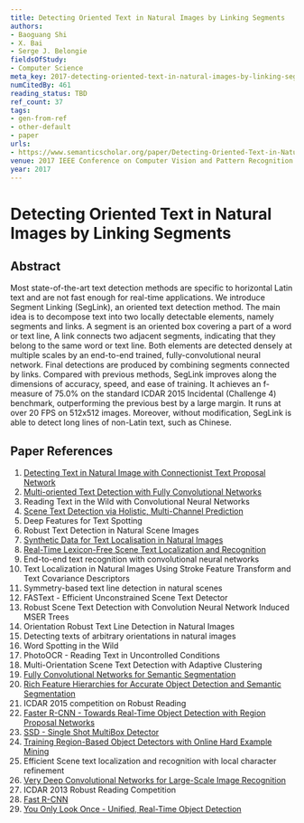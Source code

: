 ```yaml
---
title: Detecting Oriented Text in Natural Images by Linking Segments
authors:
- Baoguang Shi
- X. Bai
- Serge J. Belongie
fieldsOfStudy:
- Computer Science
meta_key: 2017-detecting-oriented-text-in-natural-images-by-linking-segments
numCitedBy: 461
reading_status: TBD
ref_count: 37
tags:
- gen-from-ref
- other-default
- paper
urls:
- https://www.semanticscholar.org/paper/Detecting-Oriented-Text-in-Natural-Images-by-Shi-Bai/0016d247423bede7f66224044ccc08f21d49fd39?sort=total-citations
venue: 2017 IEEE Conference on Computer Vision and Pattern Recognition (CVPR)
year: 2017
---
```


# Detecting Oriented Text in Natural Images by Linking Segments

## Abstract

Most state-of-the-art text detection methods are specific to horizontal Latin text and are not fast enough for real-time applications. We introduce Segment Linking (SegLink), an oriented text detection method. The main idea is to decompose text into two locally detectable elements, namely segments and links. A segment is an oriented box covering a part of a word or text line, A link connects two adjacent segments, indicating that they belong to the same word or text line. Both elements are detected densely at multiple scales by an end-to-end trained, fully-convolutional neural network. Final detections are produced by combining segments connected by links. Compared with previous methods, SegLink improves along the dimensions of accuracy, speed, and ease of training. It achieves an f-measure of 75.0% on the standard ICDAR 2015 Incidental (Challenge 4) benchmark, outperforming the previous best by a large margin. It runs at over 20 FPS on 512x512 images. Moreover, without modification, SegLink is able to detect long lines of non-Latin text, such as Chinese.

## Paper References

1. [Detecting Text in Natural Image with Connectionist Text Proposal Network](2016-detecting-text-in-natural-image-with-connectionist-text-proposal-network)
2. [Multi-oriented Text Detection with Fully Convolutional Networks](2016-multi-oriented-text-detection-with-fully-convolutional-networks)
3. Reading Text in the Wild with Convolutional Neural Networks
4. [Scene Text Detection via Holistic, Multi-Channel Prediction](2016-scene-text-detection-via-holistic-multi-channel-prediction)
5. Deep Features for Text Spotting
6. Robust Text Detection in Natural Scene Images
7. [Synthetic Data for Text Localisation in Natural Images](2016-synthetic-data-for-text-localisation-in-natural-images)
8. [Real-Time Lexicon-Free Scene Text Localization and Recognition](2016-real-time-lexicon-free-scene-text-localization-and-recognition)
9. End-to-end text recognition with convolutional neural networks
10. Text Localization in Natural Images Using Stroke Feature Transform and Text Covariance Descriptors
11. Symmetry-based text line detection in natural scenes
12. FASText - Efficient Unconstrained Scene Text Detector
13. Robust Scene Text Detection with Convolution Neural Network Induced MSER Trees
14. Orientation Robust Text Line Detection in Natural Images
15. Detecting texts of arbitrary orientations in natural images
16. Word Spotting in the Wild
17. PhotoOCR - Reading Text in Uncontrolled Conditions
18. Multi-Orientation Scene Text Detection with Adaptive Clustering
19. [Fully Convolutional Networks for Semantic Segmentation](2017-fully-convolutional-networks-for-semantic-segmentation)
20. [Rich Feature Hierarchies for Accurate Object Detection and Semantic Segmentation](2014-rich-feature-hierarchies-for-accurate-object-detection-and-semantic-segmentation)
21. ICDAR 2015 competition on Robust Reading
22. [Faster R-CNN - Towards Real-Time Object Detection with Region Proposal Networks](2015-faster-r-cnn.md)
23. [SSD - Single Shot MultiBox Detector](2016-ssd-net.md)
24. [Training Region-Based Object Detectors with Online Hard Example Mining](2016-training-region-based-object-detectors-with-online-hard-example-mining)
25. Efficient Scene text localization and recognition with local character refinement
26. [Very Deep Convolutional Networks for Large-Scale Image Recognition](2014-vggnet.md)
27. ICDAR 2013 Robust Reading Competition
28. [Fast R-CNN](2015-fast-r-cnn)
29. [You Only Look Once - Unified, Real-Time Object Detection](2016-you-only-look-once-unified-real-time-object-detection)
